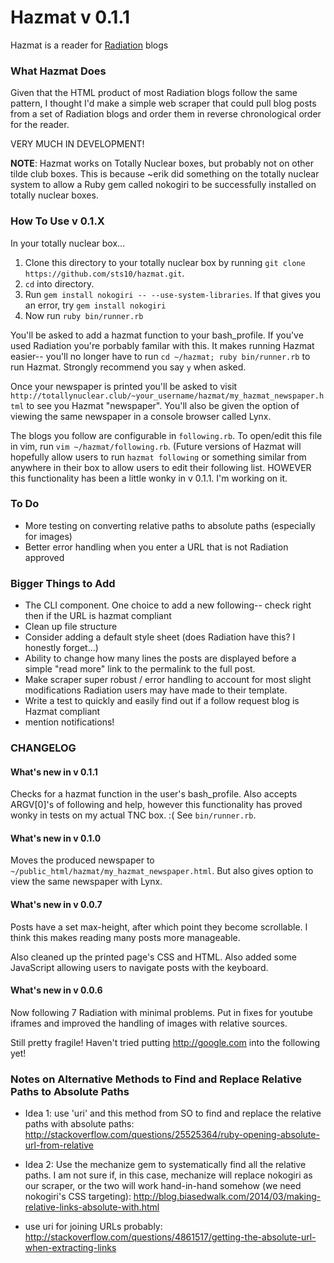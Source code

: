 # Hazmat v 0.1.1

Hazmat is a reader for [Radiation](https://github.com/sts10/radiation) blogs

### What Hazmat Does

Given that the HTML product of most Radiation blogs follow the same pattern, I thought I'd make a simple web scraper that could pull blog posts from a set of Radiation blogs and order them in reverse chronological order for the reader. 

VERY MUCH IN DEVELOPMENT!

**NOTE**: Hazmat works on Totally Nuclear boxes, but probably not on other tilde club boxes. This is because ~erik did something on the totally nuclear system to allow a Ruby gem called nokogiri to be successfully installed on totally nuclear boxes. 

### How To Use v 0.1.X

In your totally nuclear box...

1. Clone this directory to your totally nuclear box by running `git clone https://github.com/sts10/hazmat.git`.
2. `cd` into directory. 
3. Run `gem install nokogiri -- --use-system-libraries`. If that gives you an error, try `gem install nokogiri`
4. Now run `ruby bin/runner.rb`

You'll be asked to add a hazmat function to your bash_profile. If you've used Radiation you're porbably familar with this. It makes running Hazmat easier-- you'll no longer have to run `cd ~/hazmat; ruby bin/runner.rb` to run Hazmat. Strongly recommend you say `y` when asked. 

Once your newspaper is printed you'll be asked to visit `http://totallynuclear.club/~your_username/hazmat/my_hazmat_newspaper.html` to see you Hazmat "newspaper". You'll also be given the option of viewing the same newspaper in a console browser called Lynx.

The blogs you follow are configurable in `following.rb`. To open/edit this file in vim, run `vim ~/hazmat/following.rb`. (Future versions of Hazmat will hopefully allow users to run `hazmat following` or something similar from anywhere in their box to allow users to edit their following list. HOWEVER this functionality has been a little wonky in v 0.1.1. I'm working on it. 

### To Do
- More testing on converting relative paths to absolute paths (especially for images)
- Better error handling when you enter a URL that is not Radiation approved

### Bigger Things to Add
- The CLI component. One choice to add a new following-- check right then if the URL is hazmat compliant
- Clean up  file structure
- Consider adding a default style sheet (does Radiation have this? I honestly forget...)
- Ability to change how many lines the posts are displayed before a simple "read more" link to the permalink to the full post.
- Make scraper super robust / error handling to account for most slight modifications Radiation users may have made to their template. 
- Write a test to quickly and easily find out if a follow request blog is Hazmat compliant
- mention notifications! 

### CHANGELOG

#### What's new in v 0.1.1

Checks for a hazmat function in the user's bash_profile. Also accepts ARGV[0]'s of following and help, however this functionality has proved wonky in tests on my actual TNC box. :( See `bin/runner.rb`. 

#### What's new in v 0.1.0

Moves the produced newspaper to `~/public_html/hazmat/my_hazmat_newspaper.html`. But also gives option to view the same newspaper with Lynx.

#### What's new in v 0.0.7

Posts have a set max-height, after which point they become scrollable. I think this makes reading many posts more manageable. 

Also cleaned up the printed page's CSS and HTML. Also added some JavaScript allowing users to navigate posts with the keyboard.

#### What's new in v 0.0.6 

Now following 7 Radiation with minimal problems. Put in fixes for youtube iframes and improved the handling of images with relative sources. 

Still pretty fragile! Haven't tried putting http://google.com into the following yet!


### Notes on Alternative Methods to Find and Replace Relative Paths to Absolute Paths 

- Idea 1: use 'uri' and this method from SO to find and replace the relative paths with absolute paths: http://stackoverflow.com/questions/25525364/ruby-opening-absolute-url-from-relative

- Idea 2: Use the mechanize gem to systematically find all the relative paths. I am not sure if, in this case, mechanize will replace nokogiri as our scraper, or the two will work hand-in-hand somehow (we need nokogiri's CSS targeting): http://blog.biasedwalk.com/2014/03/making-relative-links-absolute-with.html

- use uri for joining URLs probably: http://stackoverflow.com/questions/4861517/getting-the-absolute-url-when-extracting-links 
